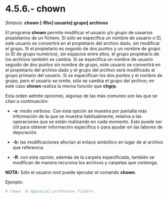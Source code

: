 # 4.5.6.- chown

*Sintaxis:* **chown [-Rhv] usuario[:grupo] archivos**

El programa **chown** permite modificar el usuario y/o grupo de usuarios propietarios de un fichero. Sí sólo se especifica un nombre de usuario o ID, este usuario se convertirá en el propietario del archivo dado, sin modificar el grupo. Si el propietario es seguido de dos puntos y un nombre de grupo (o ID de grupo numérico), sin espacios entre ellos, el grupo propietario de los archivos también se cambia. Si se especifica un nombre de usuario seguido de dos puntos sin nombre de grupo, este usuario se convertirá en el propietario del archivo dado y el grupo del archivo será modificado al grupo primario del usuario. Si se especifican los dos puntos y el nombre de grupo, pero el usuario se omite, sólo se cambia el grupo del archivo; en este caso **chown** realiza la misma función que **chgrp**.

Esta orden admite opciones, algunas de las más comunes son las que se citan a continuación:

 * **-v**: modo verboso. Con esta opción se muestra por pantalla más información de la que se muestra habitualmente, relativa a las operaciones que se están realizando en cada momento. Esto puede ser útil para obtener información específica o para ayudar en las labores de depuración.

 * **-h**: las modificaciones afectan al enlace simbólico en lugar de al archivo que referencia.

 * **-R**: con esta opción, además de la carpeta especificada, también se modifican de manera recursiva los archivos y carpetas que contenga.

**NOTA:** Sólo el usuario *root* puede ejecutar el comando **chown**.

Ejemplo:

```bash
# chown -R dppascual:profesores fichero
```
